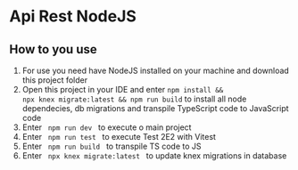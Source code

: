 # Api Rest NodeJS

## How to you use

1. For use you need have NodeJS installed on your machine and download this project folder
2. Open this project in your IDE and enter <code>npm install && npx knex migrate:latest && npm run build</code> to install all node dependecies, db migrations and transpile TypeScript code to JavaScript code
3. Enter <code> npm run dev </code> to execute o main project
4. Enter <code> npm run test </code> to execute Test 2E2 with Vitest
5. Enter <code> npm run build </code> to transpile TS code to JS
6. Enter <code> npx knex migrate:latest </code> to update knex migrations in database
